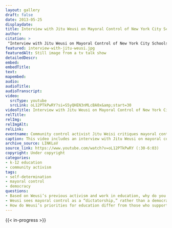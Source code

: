 ```yaml
--- 
layout: gallery
draft: false
date: 2013-05-25
displaydate: 
title: Interview with Jitu Weusi on Mayoral Control of New York City Schools
author: 
citation: >
 "Interview with Jitu Weusi on Mayoral Control of New York City Schools," in New York City Civil Rights History Project, Accessed: [Month Day, Year], https://nyccivilrightshistory.org/gallery/interview-with-jitu-weusi.
featured: interview-with-jitu-weusi.jpg
featuredAlt: Still image from a tv talk show
detailedDescr: 
embed: 
embedTitle: 
text: 
mapembed: 
audio: 
audioTitle: 
audioTranscript: 
video: 
  srcType: youtube
  srcLink: oL12PTkPwRY?si=S5yQHEN3nMLcBA0x&amp;start=30
videoTitle: Interview with Jitu Weusi on Mayoral Control of New York City Schools
relTitle: 
relImg: 
relImgAlt: 
relLink: 
eventname: Community control activist Jitu Weisi critiques mayoral control.
caption: This video includes an interview with Jitu Weusi on mayoral control of New York City public schools. Weusi is a critic of mayoral control who outlines the reasons he believes this structure of school governance disempowers people and the communities they live in.
archive_source: LINKLaV
source_link: https://www.youtube.com/watch?v=oL12PTkPwRY (:30-6:03)
copyright: Under copyright
categories: 
- k-12 education
- community activism
tags: 
- self-determination
- mayoral control
- democracy
questions: 
- Based on Weusi’s previous activism and work in education, why do you think he is opposed to mayoral control of schools?
- Weusi sees mayoral control as a “dictatorship,” rather than a democratic organization of schools. Why does he view mayoral control as a “dictatorship”? Do you agree or disagree? Why?
- How do Weusi’s priorities for education differ from those who supported mayoral control like Joel Klein and Michael Bloomberg?
--- 
```

 
{{< in-progress >}}
